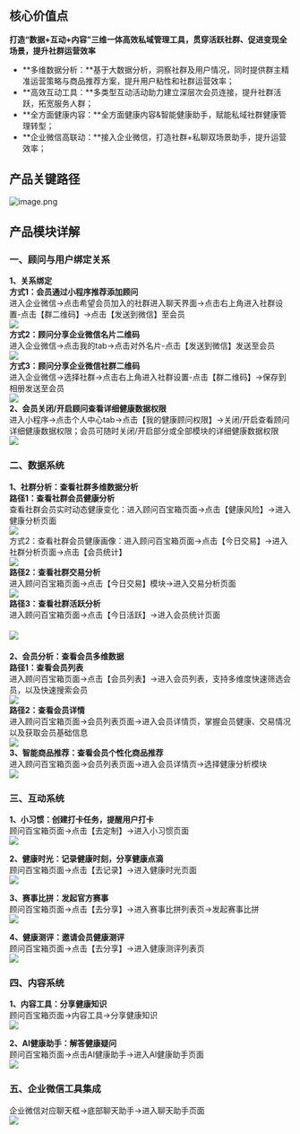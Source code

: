 <a name="NqHr8"></a>
## 核心价值点
**打造“数据+互动+内容”三维一体高效私域管理工具，贯穿活跃社群、促进变现全场景，提升社群运营效率**

- **多维数据分析：**基于大数据分析，洞察社群及用户情况，同时提供群主精准运营策略与商品推荐方案，提升用户粘性和社群运营效率；
- **高效互动工具：**多类型互动活动助力建立深层次会员连接，提升社群活跃，拓宽服务人群；
- **全方面健康内容：**全方面健康内容&智能健康助手，赋能私域社群健康管理转型；
- **企业微信高联动：**接入企业微信，打造社群+私聊双场景助手，提升运营效率；

<a name="EKjGE"></a>
## 产品关键路径
![image.png](https://cdn.nlark.com/yuque/0/2021/png/2984863/1622431268099-98ebee95-2263-4c1b-af02-e483769f1284.png#clientId=u0a0d31b1-dcd4-4&from=paste&height=502&id=u9fe20c2a&margin=%5Bobject%20Object%5D&name=image.png&originHeight=502&originWidth=1021&originalType=binary&size=166212&status=done&style=none&taskId=udd488c84-853a-4bfe-832b-254a4134bcd&width=1021)

<a name="CqyNd"></a>
## 产品模块详解
<a name="bGtCq"></a>
### 一、顾问与用户绑定关系
**1、关系绑定**<br />**方式1：会员通过小程序推荐添加顾问**<br />进入企业微信->点击希望会员加入的社群进入聊天界面->点击右上角进入社群设置-点击【群二维码】->点击【发送到微信】至会员<br />![](https://cdn.nlark.com/yuque/0/2021/png/2984863/1622355398959-d9a2d172-ee17-40aa-8063-c561944b05c6.png?x-oss-process=image%2Fresize%2Cw_1500#from=paste&height=349&id=KLNEm&margin=%5Bobject%20Object%5D&originHeight=697&originWidth=1500&originalType=url&status=done&style=none&width=750)<br />**方式2：顾问分享企业微信名片二维码**<br />进入企业微信->点击我的tab->点击对外名片-点击【发送到微信】发送至会员<br />![](https://cdn.nlark.com/yuque/0/2021/png/2984863/1622355772509-5d58e5f2-21ac-477b-8115-7b6ad6b34359.png?x-oss-process=image%2Fresize%2Cw_1500#from=paste&height=464&id=bd8w6&margin=%5Bobject%20Object%5D&originHeight=928&originWidth=1500&originalType=url&status=done&style=none&width=750)<br />**方式3：顾问分享企业微信社群二维码**<br />进入企业微信->选择社群->点击右上角进入社群设置-点击【群二维码】->保存到相册发送至会员<br />![](https://cdn.nlark.com/yuque/0/2021/png/2984863/1622355528644-2e76963a-963d-4369-a329-0e36eae4c43f.png?x-oss-process=image%2Fresize%2Cw_1500#from=paste&height=464&id=xv1fr&margin=%5Bobject%20Object%5D&originHeight=928&originWidth=1500&originalType=url&status=done&style=none&width=750)<br />**2、会员关闭/开启顾问查看详细健康数据权限**<br />进入小程序->点击个人中心tab->点击【我的健康顾问权限】->关闭/开启查看顾问详细健康数据权限；会员可随时关闭/开启部分或全部模块的详细健康数据权限<br />![](https://cdn.nlark.com/yuque/0/2021/png/2984863/1622350886464-213c0fc8-bc51-42f0-9c78-009271c923c5.png?x-oss-process=image%2Fresize%2Cw_1500#from=paste&height=464&id=Mibun&margin=%5Bobject%20Object%5D&originHeight=928&originWidth=1500&originalType=url&status=done&style=none&width=750)

<a name="MO8LU"></a>
### 二、数据系统
**1、社群分析：查看社群多维数据分析**<br />**路径1：查看社群会员健康分析**<br />查看社群会员实时动态健康变化：进入顾问百宝箱页面->点击【健康风险】->进入健康分析页面<br />![](https://cdn.nlark.com/yuque/0/2021/png/2984863/1622359870156-89541d39-8891-4093-8aee-c94d6e643a88.png?x-oss-process=image%2Fresize%2Cw_1500#from=paste&height=706&id=GP2BC&margin=%5Bobject%20Object%5D&originHeight=1412&originWidth=1500&originalType=url&status=done&style=none&width=750)<br />方式2：查看社群会员健康画像：进入顾问百宝箱页面->点击【今日交易】->进入社群分析页面->点击【会员统计】<br />![](https://cdn.nlark.com/yuque/0/2021/png/2984863/1622353160535-d2934887-cc5b-4e84-884b-b22cb79ec77d.png?x-oss-process=image%2Fresize%2Cw_1500#from=paste&height=703&id=eKgEO&margin=%5Bobject%20Object%5D&originHeight=1405&originWidth=1500&originalType=url&status=done&style=none&width=750)<br />**路径2：查看社群交易分析**<br />进入顾问百宝箱页面->点击【今日交易】模块->进入交易分析页面<br />![](https://cdn.nlark.com/yuque/0/2021/png/2984863/1622353398742-3e2e053e-25e0-461d-9bd8-b90369e320be.png?x-oss-process=image%2Fresize%2Cw_1500#from=paste&height=591&id=cxjD7&margin=%5Bobject%20Object%5D&originHeight=1181&originWidth=1500&originalType=url&status=done&style=none&width=750)<br />**路径3：查看社群活跃分析**<br />进入顾问百宝箱页面->点击【今日活跃】->进入会员统计页面
<a name="hyKDQ"></a>
#### ![](https://cdn.nlark.com/yuque/0/2021/png/2984863/1622353383542-0b1baedb-34d7-4dc9-9896-21ae880be142.png?x-oss-process=image%2Fresize%2Cw_1500#from=paste&height=591&id=bBg9Z&margin=%5Bobject%20Object%5D&originHeight=1181&originWidth=1500&originalType=url&status=done&style=none&width=750)


**2、会员分析：查看会员多维数据**<br />**路径1：查看会员列表**<br />进入顾问百宝箱页面->点击【会员列表】->进入会员列表，支持多维度快速筛选会员，以及快速搜索会员<br />![](https://cdn.nlark.com/yuque/0/2021/png/2984863/1622351468427-9c6cb6bf-7336-4dba-aa1c-2f89fd268e66.png?x-oss-process=image%2Fresize%2Cw_1500#from=paste&height=464&id=MofLV&margin=%5Bobject%20Object%5D&originHeight=928&originWidth=1500&originalType=url&status=done&style=none&width=750)<br />**路径2：查看会员详情**<br />进入顾问百宝箱页面->会员列表页面->进入会员详情页，掌握会员健康、交易情况以及获取会员基础信息<br />![](https://cdn.nlark.com/yuque/0/2021/png/2984863/1622351432322-286e043d-8712-4ef8-93ad-051f72d48a68.png?x-oss-process=image%2Fresize%2Cw_1500#from=paste&height=291&id=ksWFC&margin=%5Bobject%20Object%5D&originHeight=581&originWidth=1500&originalType=url&status=done&style=none&width=750)<br />**3、智能商品推荐：查看会员个性化商品推荐**<br />进入顾问百宝箱页面->会员列表页面->进入会员详情页->选择健康分析模块<br />![](https://cdn.nlark.com/yuque/0/2021/png/2984863/1622358177348-93c76562-5b7d-47a1-b8c4-76cd624faf02.png?x-oss-process=image%2Fresize%2Cw_1500#from=paste&height=473&id=qqfGo&margin=%5Bobject%20Object%5D&originHeight=945&originWidth=1500&originalType=url&status=done&style=none&width=750)
<a name="QjB1b"></a>
### 三、互动系统
**1、小习惯：创建打卡任务，提醒用户打卡**<br />顾问百宝箱页面->点击【去定制】->进入小习惯页面<br />![](https://cdn.nlark.com/yuque/0/2021/png/2984863/1622350485260-9987cf76-68c5-4ce4-aa88-7e51001f9bf8.png?x-oss-process=image%2Fresize%2Cw_1500#from=paste&height=464&id=HybVU&margin=%5Bobject%20Object%5D&originHeight=928&originWidth=1500&originalType=url&status=done&style=none&width=750)

**2、健康时光：记录健康时刻，分享健康点滴**<br />顾问百宝箱页面->点击【去记录】->进入健康时光页面<br />![](https://cdn.nlark.com/yuque/0/2021/png/2984863/1622350413331-cceceb1e-ed3b-4772-a805-627e1f6db85d.png?x-oss-process=image%2Fresize%2Cw_1500#from=paste&height=464&id=tP0dK&margin=%5Bobject%20Object%5D&originHeight=928&originWidth=1500&originalType=url&status=done&style=none&width=750)

**3、赛事比拼：发起官方赛事**<br />顾问百宝箱页面->点击【去分享】->进入赛事比拼列表页->发起赛事比拼<br />![](https://cdn.nlark.com/yuque/0/2021/png/2984863/1622349918962-c65a7c06-f850-4abc-ab03-e1a26358aafb.png?x-oss-process=image%2Fresize%2Cw_1500#from=paste&height=464&id=Yp0Br&margin=%5Bobject%20Object%5D&originHeight=928&originWidth=1500&originalType=url&status=done&style=none&width=750)

**4、健康测评：邀请会员健康测评**<br />顾问百宝箱页面->点击【去分享】->进入健康测评列表页<br />![](https://cdn.nlark.com/yuque/0/2021/png/2984863/1622350145040-439fb1c5-b8a4-44a5-877e-9d5876b5fb68.png?x-oss-process=image%2Fresize%2Cw_1500#from=paste&height=464&id=yOmZG&margin=%5Bobject%20Object%5D&originHeight=928&originWidth=1500&originalType=url&status=done&style=none&width=750)
<a name="hdx03"></a>
### 四、内容系统
**1、内容工具：分享健康知识**<br />顾问百宝箱页面->内容工具->分享健康知识<br />![](https://cdn.nlark.com/yuque/0/2021/png/2984863/1622349684392-163bee53-044a-4f5d-be59-1cda775240c3.png?x-oss-process=image%2Fresize%2Cw_1500#from=paste&height=464&id=K95on&margin=%5Bobject%20Object%5D&originHeight=928&originWidth=1500&originalType=url&status=done&style=none&width=750)

**2、AI健康助手：解答健康疑问**<br />顾问百宝箱页面->点击AI健康助手->进入AI健康助手页面<br />![](https://cdn.nlark.com/yuque/0/2021/png/2984863/1622349944511-519b65fb-4b0e-4ab6-beef-0a43a98b86d3.png?x-oss-process=image%2Fresize%2Cw_1500#from=paste&height=464&id=tDw4v&margin=%5Bobject%20Object%5D&originHeight=928&originWidth=1500&originalType=url&status=done&style=none&width=750)
<a name="LWfa5"></a>
### 五、企业微信工具集成
企业微信对应聊天框->底部聊天助手->进入聊天助手页面<br />![](https://cdn.nlark.com/yuque/0/2021/png/2984863/1622357832434-d6a83c5a-d308-47cd-b8d8-e0a315227e08.png?x-oss-process=image%2Fresize%2Cw_1500#from=paste&height=464&id=H6Mgd&margin=%5Bobject%20Object%5D&originHeight=928&originWidth=1500&originalType=url&status=done&style=none&width=750)
<a name="vWsWt"></a>
### [<br /><br /><br /><br /><br /><br /><br />](https://lifesense.yuque.com/irg1bl/gpixco/orpta3#rOp1P)

